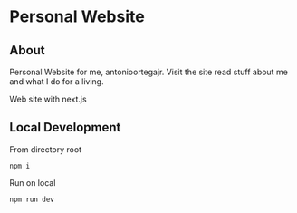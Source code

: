 # Personal Website

## About

Personal Website for me, antonioortegajr. Visit the site read stuff about me and what I do for a living.

Web site with next.js

## Local Development

From directory root

`npm i`

Run on local

`npm run dev`